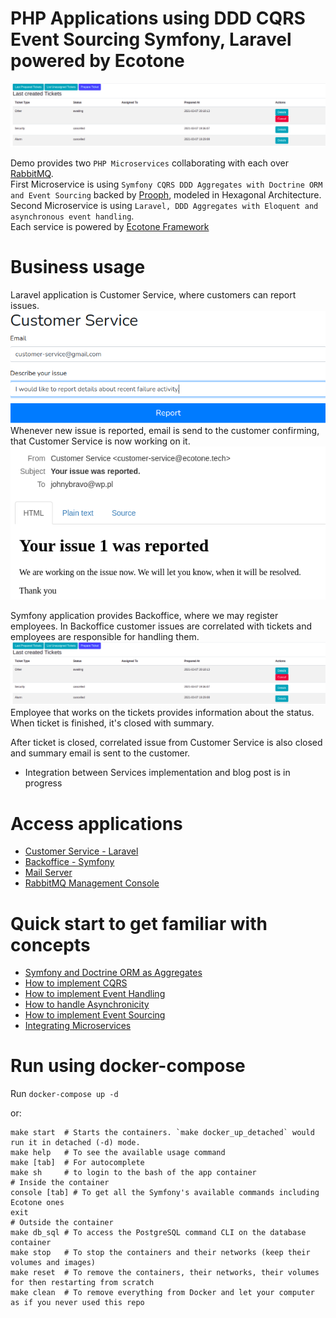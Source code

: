 # PHP Applications using DDD CQRS Event Sourcing Symfony, Laravel powered by Ecotone

![alt text](documentation/ddd-cqrs-event-sourcing-php-hexagonal-architecture.png "PHP Application using DDD CQRS Event Sourcing Symfony with Hexagonal Architecture")

Demo provides two `PHP Microservices` collaborating with each over [RabbitMQ](https://www.rabbitmq.com/).   
First Microservice is using `Symfony CQRS DDD Aggregates with Doctrine ORM and Event Sourcing` backed by [Prooph](http://getprooph.org/), modeled in Hexagonal Architecture.  
Second Microservice is using `Laravel, DDD Aggregates with Eloquent and asynchronous event handling`.   
Each service is powered by [Ecotone Framework](https://github.com/ecotoneFramework/ecotone)   

# Business usage

Laravel application is Customer Service, where customers can report issues.  
![Laravel CQRS](documentation/customer-service.png "Laravel CQRS")
Whenever new issue is reported, email is send to the customer confirming, that Customer Service is now working on it.  
![Laravel asynchronous event handling](documentation/issue-reported.png "Laravel asynchronous events")

Symfony application provides Backoffice, where we may register employees. 
In Backoffice customer issues are correlated with tickets and employees are responsible for handling them.  
![Symfony Microservice](documentation/ddd-cqrs-event-sourcing-php-hexagonal-architecture.png "Symfony Microservice")
Employee that works on the tickets provides information about the status.
When ticket is finished, it's closed with summary.   

After ticket is closed, correlated issue from Customer Service is also closed and summary email is sent to the customer.  

* Integration between Services implementation and blog post is in progress

# Access applications

- [Customer Service - Laravel](http://localhost:3000)  
- [Backoffice - Symfony](http://localhost:3001)  
- [Mail Server](http://localhost:3004)
- [RabbitMQ Management Console](http://localhost:3005)

# Quick start to get familiar with concepts

* [Symfony and Doctrine ORM as Aggregates](https://blog.ecotone.tech/build-symfony-application-with-ease-using-ecotone/)
* [How to implement CQRS](https://blog.ecotone.tech/cqrs-in-php/)
* [How to implement Event Handling](https://blog.ecotone.tech/event-handling-in-php/)
* [How to handle Asynchronicity](https://blog.ecotone.tech/asynchronous-php/)
* [How to implement Event Sourcing](https://blog.ecotone.tech/implementing-event-sourcing-php-application-in-15-minutes/)
* [Integrating Microservices](https://blog.ecotone.tech/how-to-integrate-microservices-in-php/)

# Run using docker-compose

Run `docker-compose up -d`

or:
```shell
make start  # Starts the containers. `make docker_up_detached` would run it in detached (-d) mode.
make help   # To see the available usage command
make [tab]  # For autocomplete
make sh     # to login to the bash of the app container
# Inside the container
console [tab] # To get all the Symfony's available commands including Ecotone ones
exit
# Outside the container
make db_sql # To access the PostgreSQL command CLI on the database container
make stop   # To stop the containers and their networks (keep their volumes and images)
make reset  # To remove the containers, their networks, their volumes for then restarting from scratch
make clean  # To remove everything from Docker and let your computer as if you never used this repo
```
